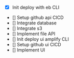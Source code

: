 - [x] Init deploy with eb CLI
- [] Setup github api CICD
- [] Integrate database
- [] Integrate s3
- [] Implement file API
- [] Init deploy ui amplify CLI
- [] Setup github ui CICD
- [] Implement UI
